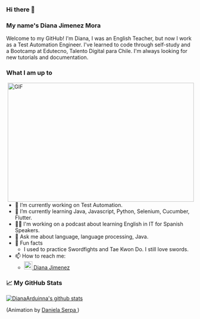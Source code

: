 ### Hi there 👋 
### My name's Diana Jimenez Mora

Welcome to my GitHub! I'm Diana, I was an English Teacher, but now I work as a Test Automation Engineer. I've learned to code through self-study and a Bootcamp at Edutecno, Talento Digital para Chile. I'm always looking for new tutorials and documentation. 

### What I am up to
<img align="right" alt="GIF" src="https://miro.medium.com/max/700/0*K2WLMTExLyida7OR.gif" width="500" height="320" /> 

- 🔭 I’m currently working on Test Automation.
- 🌱 I’m currently learning Java, Javascript, Python, Selenium, Cucumber, Flutter.
- 👩‍💻 I'm working on a podcast about learning English in IT for Spanish Speakers.
- 💬 Ask me about language, language processing, Java.
- 🌴 Fun facts
  - I used to practice Swordfights and Tae Kwon Do. I still love swords.
- 📫 How to reach me: 
  - <img alt="Diana's Linkedin" width="22px" src="https://cdn.jsdelivr.net/npm/simple-icons@v3/icons/linkedin.svg" /><a href="https://www.linkedin.com/in/dianajimenezmora"> Diana Jimenez </a>

### 📈 My GitHub Stats

[![DianaArduinna's github stats](https://github-readme-stats.vercel.app/api?username=DianaArduinna&show_icons=true&theme=tokyonight)](https://github.com/anuraghazra/github-readme-stats)




(Animation by <a href="https://dribbble.com/daniserpa"> Daniela Serpa </a>)
